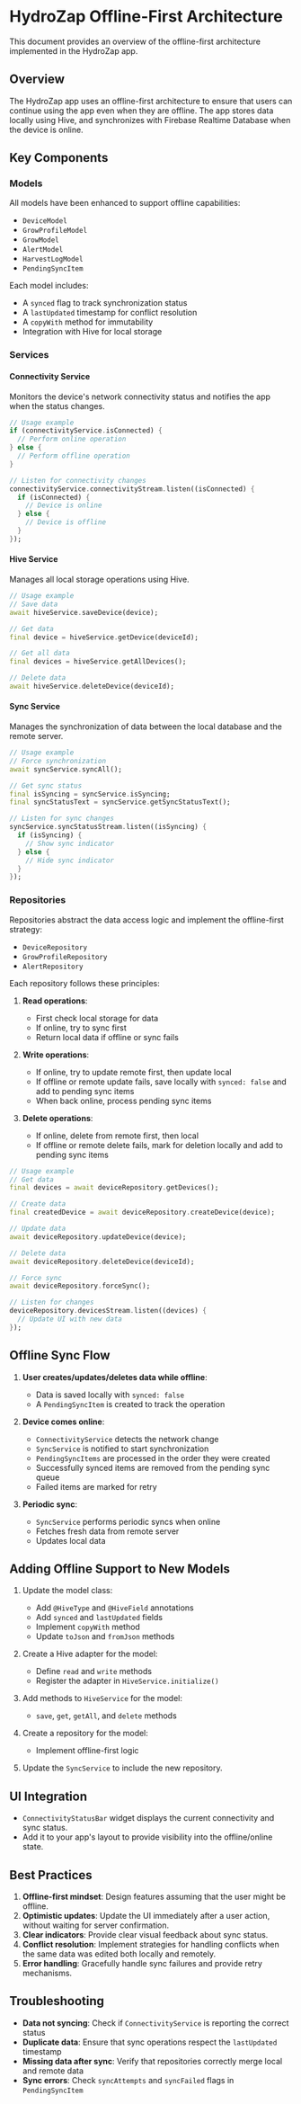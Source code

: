# HydroZap Offline-First Architecture

This document provides an overview of the offline-first architecture implemented in the HydroZap app.

## Overview

The HydroZap app uses an offline-first architecture to ensure that users can continue using the app even when they are offline. The app stores data locally using Hive, and synchronizes with Firebase Realtime Database when the device is online.

## Key Components

### Models

All models have been enhanced to support offline capabilities:

- `DeviceModel`
- `GrowProfileModel`
- `GrowModel`
- `AlertModel`
- `HarvestLogModel`
- `PendingSyncItem`

Each model includes:
- A `synced` flag to track synchronization status
- A `lastUpdated` timestamp for conflict resolution
- A `copyWith` method for immutability
- Integration with Hive for local storage

### Services

#### Connectivity Service

Monitors the device's network connectivity status and notifies the app when the status changes.

```dart
// Usage example
if (connectivityService.isConnected) {
  // Perform online operation
} else {
  // Perform offline operation
}

// Listen for connectivity changes
connectivityService.connectivityStream.listen((isConnected) {
  if (isConnected) {
    // Device is online
  } else {
    // Device is offline
  }
});
```

#### Hive Service

Manages all local storage operations using Hive.

```dart
// Usage example
// Save data
await hiveService.saveDevice(device);

// Get data
final device = hiveService.getDevice(deviceId);

// Get all data
final devices = hiveService.getAllDevices();

// Delete data
await hiveService.deleteDevice(deviceId);
```

#### Sync Service

Manages the synchronization of data between the local database and the remote server.

```dart
// Usage example
// Force synchronization
await syncService.syncAll();

// Get sync status
final isSyncing = syncService.isSyncing;
final syncStatusText = syncService.getSyncStatusText();

// Listen for sync changes
syncService.syncStatusStream.listen((isSyncing) {
  if (isSyncing) {
    // Show sync indicator
  } else {
    // Hide sync indicator
  }
});
```

### Repositories

Repositories abstract the data access logic and implement the offline-first strategy:

- `DeviceRepository`
- `GrowProfileRepository`
- `AlertRepository`

Each repository follows these principles:

1. **Read operations**:
   - First check local storage for data
   - If online, try to sync first
   - Return local data if offline or sync fails

2. **Write operations**:
   - If online, try to update remote first, then update local
   - If offline or remote update fails, save locally with `synced: false` and add to pending sync items
   - When back online, process pending sync items

3. **Delete operations**:
   - If online, delete from remote first, then local
   - If offline or remote delete fails, mark for deletion locally and add to pending sync items

```dart
// Usage example
// Get data
final devices = await deviceRepository.getDevices();

// Create data
final createdDevice = await deviceRepository.createDevice(device);

// Update data
await deviceRepository.updateDevice(device);

// Delete data
await deviceRepository.deleteDevice(deviceId);

// Force sync
await deviceRepository.forceSync();

// Listen for changes
deviceRepository.devicesStream.listen((devices) {
  // Update UI with new data
});
```

## Offline Sync Flow

1. **User creates/updates/deletes data while offline**:
   - Data is saved locally with `synced: false`
   - A `PendingSyncItem` is created to track the operation

2. **Device comes online**:
   - `ConnectivityService` detects the network change
   - `SyncService` is notified to start synchronization
   - `PendingSyncItems` are processed in the order they were created
   - Successfully synced items are removed from the pending sync queue
   - Failed items are marked for retry

3. **Periodic sync**:
   - `SyncService` performs periodic syncs when online
   - Fetches fresh data from remote server
   - Updates local data

## Adding Offline Support to New Models

1. Update the model class:
   - Add `@HiveType` and `@HiveField` annotations
   - Add `synced` and `lastUpdated` fields
   - Implement `copyWith` method
   - Update `toJson` and `fromJson` methods

2. Create a Hive adapter for the model:
   - Define `read` and `write` methods
   - Register the adapter in `HiveService.initialize()`

3. Add methods to `HiveService` for the model:
   - `save`, `get`, `getAll`, and `delete` methods

4. Create a repository for the model:
   - Implement offline-first logic

5. Update the `SyncService` to include the new repository.

## UI Integration

- `ConnectivityStatusBar` widget displays the current connectivity and sync status.
- Add it to your app's layout to provide visibility into the offline/online state.

## Best Practices

1. **Offline-first mindset**: Design features assuming that the user might be offline.
2. **Optimistic updates**: Update the UI immediately after a user action, without waiting for server confirmation.
3. **Clear indicators**: Provide clear visual feedback about sync status.
4. **Conflict resolution**: Implement strategies for handling conflicts when the same data was edited both locally and remotely.
5. **Error handling**: Gracefully handle sync failures and provide retry mechanisms.

## Troubleshooting

- **Data not syncing**: Check if `ConnectivityService` is reporting the correct status
- **Duplicate data**: Ensure that sync operations respect the `lastUpdated` timestamp
- **Missing data after sync**: Verify that repositories correctly merge local and remote data
- **Sync errors**: Check `syncAttempts` and `syncFailed` flags in `PendingSyncItem` 